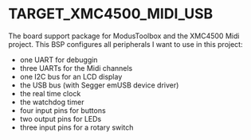 # TARGET_XMC4500_MIDI_USB
The board support package for ModusToolbox and the XMC4500 Midi project.
This BSP configures all peripherals I want to use in this project:
* one UART for debuggin
* three UARTs for the Midi channels
* one I2C bus for an LCD display
* the USB bus (with Segger emUSB device driver)
* the real time clock
* the watchdog timer
* four input pins for buttons
* two output pins for LEDs
* three input pins for a rotary switch
